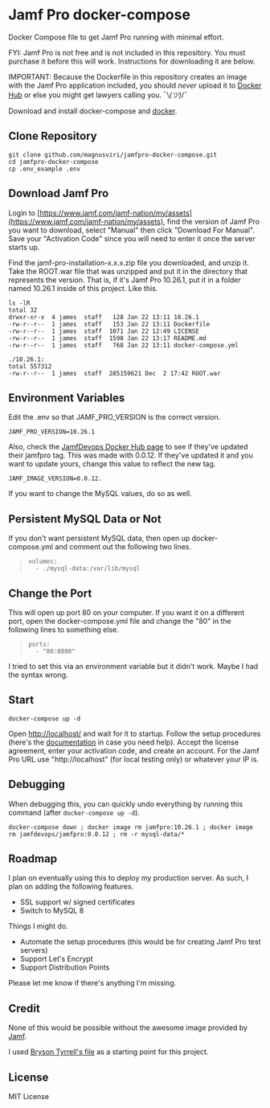 # Jamf Pro docker-compose
Docker Compose file to get Jamf Pro running with minimal effort.

FYI: Jamf Pro is not free and is not included in this repository. You must purchase it before this will work. Instructions for downloading it are below.

IMPORTANT: Because the Dockerfile in this repository creates an image with the Jamf Pro application included, you should *never* upload it to [Docker Hub](https://hub.docker.com/) or else you might get lawyers calling you. ¯\\_(ツ)_/¯

Download and install docker-compose and [docker](https://www.docker.com/get-started).

## Clone Repository

```
git clone github.com/magnusviri/jamfpro-docker-compose.git
cd jamfpro-docker-compose
cp .env_example .env
```

## Download Jamf Pro

Login to [https://www.jamf.com/jamf-nation/my/assets](https://www.jamf.com/jamf-nation/my/assets), find the version of Jamf Pro you want to download, select "Manual" then click "Download For Manual". Save your "Activation Code" since you will need to enter it once the server starts up.

Find the jamf-pro-installation-x.x.x.zip file you downloaded, and unzip it. Take the ROOT.war file that was unzipped and put it in the directory that represents the version. That is, if it's Jamf Pro 10.26.1, put it in a folder named 10.26.1 inside of this project. Like this.

	ls -lR
	total 32
	drwxr-xr-x  4 james  staff   128 Jan 22 13:11 10.26.1
	-rw-r--r--  1 james  staff   153 Jan 22 13:11 Dockerfile
	-rw-r--r--  1 james  staff  1071 Jan 22 12:49 LICENSE
	-rw-r--r--  1 james  staff  1598 Jan 22 13:17 README.md
	-rw-r--r--  1 james  staff   768 Jan 22 13:11 docker-compose.yml

	./10.26.1:
	total 557312
	-rw-r--r--  1 james  staff  285159621 Dec  2 17:42 ROOT.war

## Environment Variables

Edit the .env so that JAMF_PRO_VERSION is the correct version.

	JAMF_PRO_VERSION=10.26.1

Also, check the [JamfDevops Docker Hub page](https://hub.docker.com/r/jamfdevops/jamfpro/tags?page=1&ordering=last_updated) to see if they've updated their jamfpro tag. This was made with 0.0.12. If they've updated it and you want to update yours, change this value to reflect the new tag.

	JAMF_IMAGE_VERSION=0.0.12.

If you want to change the MySQL values, do so as well.

## Persistent MySQL Data or Not

If you don't want persistent MySQL data, then open up docker-compose.yml and comment out the following two lines.

>     volumes:
>       - ./mysql-data:/var/lib/mysql

## Change the Port

This will open up port 80 on your computer. If you want it on a different port, open the docker-compose.yml file and change the "80" in the following lines to something else.

>     ports:
>       - "80:8080"

I tried to set this via an environment variable but it didn't work. Maybe I had the syntax wrong.

## Start

```
docker-compose up -d
```

Open [http://localhost/](http://localhost/) and wait for it to startup. Follow the setup procedures (here's the [documentation](https://www.jamf.com/resources/product-documentation/) in case you need help). Accept the license agreement, enter your activation code, and create an account. For the Jamf Pro URL use "http://localhost" (for local testing only) or whatever your IP is.

## Debugging

When debugging this, you can quickly undo everything by running this command (after `docker-compose up -d`).

	docker-compose down ; docker image rm jamfpro:10.26.1 ; docker image rm jamfdevops/jamfpro:0.0.12 ; rm -r mysql-data/*

## Roadmap

I plan on eventually using this to deploy my production server. As such, I plan on adding the following features.

- SSL support w/ signed certificates
- Switch to MySQL 8

Things I might do.

- Automate the setup procedures (this would be for creating Jamf Pro test servers)
- Support Let's Encrypt
- Support Distribution Points

Please let me know if there's anything I'm missing.

## Credit

None of this would be possible without the awesome image provided by [Jamf](https://github.com/jamf/jamfpro).

I used [Bryson Tyrrell's file](https://gist.github.com/brysontyrrell/95c9492f02a691b3f976830557f6d4ed) as a starting point for this project.

## License

MIT License
